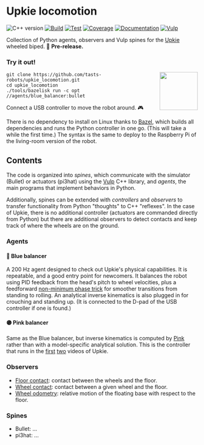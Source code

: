 # Upkie locomotion

![C++ version](https://img.shields.io/badge/C++-17/20-blue.svg?style=flat)
[![Build](https://img.shields.io/github/workflow/status/tasts-robots/upkie_locomotion/build)](https://github.com/tasts-robots/upkie_locomotion/actions/workflows/build.yml)
[![Test](https://img.shields.io/github/workflow/status/tasts-robots/upkie_locomotion/test?label=test)](https://github.com/tasts-robots/upkie_locomotion/actions/workflows/test.yml)
[![Coverage](https://coveralls.io/repos/github/tasts-robots/upkie_locomotion/badge.svg?branch=main)](https://coveralls.io/github/tasts-robots/upkie_locomotion?branch=main)
[![Documentation](https://img.shields.io/badge/docs-online-brightgreen?logo=read-the-docs&style=flat)](https://tasts-robots.org/doc/upkie_locomotion/)
[![Vulp](https://img.shields.io/badge/%F0%9F%A6%8A%20vulp-1.0.0-orange)](https://github.com/tasts-robots/vulp)

Collection of Python agents, observers and Vulp spines for the [Upkie](https://hackaday.io/project/185729-upkie-wheeled-biped-robot) wheeled biped. 🚧 **Pre-release.**

### Try it out!

<!-- GIF: https://user-images.githubusercontent.com/1189580/170491850-dfbb4786-12ff-4fe8-8080-9413d68acfc1.gif -->
<!-- Issue: https://github.com/github/feedback/discussions/17256 -->
<img src="https://user-images.githubusercontent.com/1189580/170496331-e1293dd3-b50c-40ee-9c2e-f75f3096ebd8.png" height="100" align="right" />

```console
git clone https://github.com/tasts-robots/upkie_locomotion.git
cd upkie_locomotion
./tools/bazelisk run -c opt //agents/blue_balancer:bullet
```

Connect a USB controller to move the robot around. 🎮

There is no dependency to install on Linux thanks to [Bazel](https://bazel.build/), which builds all dependencies and runs the Python controller in one go. (This will take a while the first time.) The syntax is the same to deploy to the Raspberry Pi of the living-room version of the robot.

## Contents

The code is organized into *spines*, which communicate with the simulator (Bullet) or actuators (pi3hat) using the [Vulp](https://github.com/tasts-robots/vulp) C++ library, and *agents*, the main programs that implement behaviors in Python.

Additionally, spines can be extended with *controllers* and *observers* to transfer functionality from Python "thoughts" to C++ "reflexes". In the case of Upkie, there is no additional controller (actuators are commanded directly from Python) but there are additional observers to detect contacts and keep track of where the wheels are on the ground.

### Agents

#### 🔵 Blue balancer

A 200 Hz agent designed to check out Upkie's physical capabilities. It is repeatable, and a good entry point for newcomers. It balances the robot using PID feedback from the head's pitch to wheel velocities, plus a feedforward [non-minimum phase trick](https://github.com/tasts-robots/upkie_locomotion/blob/55a331c6a6a165761a85087b7bea35d1403a6cf9/agents/blue_balancer/wheel_balancer.py#L368) for smoother transitions from standing to rolling. An analytical inverse kinematics is also plugged in for crouching and standing up. (It is connected to the D-pad of the USB controller if one is found.)

#### 🟣 Pink balancer

Same as the Blue balancer, but inverse kinematics is computed by [Pink](https://github.com/tasts-robots/pink) rather than with a model-specific analytical solution. This is the controller that runs in the [first](https://www.youtube.com/shorts/8b36XcCgh7s) [two](https://www.youtube.com/watch?v=NO_TkHGS0wQ) videos of Upkie.

### Observers

* [Floor contact](https://tasts-robots.org/doc/upkie_locomotion/classupkie__locomotion_1_1observers_1_1FloorContact.html#details): contact between the wheels and the floor.
* [Wheel contact](https://tasts-robots.org/doc/upkie_locomotion/classupkie__locomotion_1_1observers_1_1WheelContact.html#details): contact between a given wheel and the floor.
* [Wheel odometry](https://tasts-robots.org/doc/upkie_locomotion/classupkie__locomotion_1_1observers_1_1WheelOdometry.html#details): relative motion of the floating base with respect to the floor.

### Spines

* Bullet: ...
* pi3hat: ...
